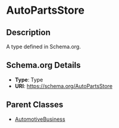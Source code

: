 # AutoPartsStore

## Description
A type defined in Schema.org.

## Schema.org Details
- **Type**: Type
- **URI**: https://schema.org/AutoPartsStore

## Parent Classes
- [AutomotiveBusiness](../AutomotiveBusiness.md)

